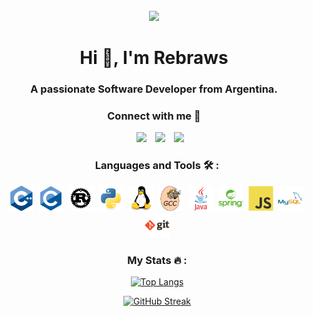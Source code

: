 
<img src="https://komarev.com/ghpvc/?username=rebraws&style=flat-square&color=blue" alt=""/>


<div id="header" align="center">
  <img src="https://media1.giphy.com/media/cpAGF6uxLw93uuQNNJ/giphy.gif" width="100"/>
</div>

<h1 align="center">Hi 👋, I'm Rebraws</h1>
<h3 align="center">A passionate Software Developer from Argentina.</h3>

<h3 align="center" > Connect with me 🤝 </h3>

<p align="center">

 <div align="center"  class="icons-social" style="margin-left: 10px;">
        <a style="margin-left: 10px;"  target="_blank" href="https://www.linkedin.com/in/nahuel-llanso/">
			<img src="https://img.icons8.com/doodle/40/000000/linkedin--v2.png"></a>
        <a style="margin-left: 10px;" target="_blank" href="https://github.com/rebraws">
		<img src="https://img.icons8.com/doodle/40/000000/github--v1.png"></a>
		<a style="margin-left: 10px;" target="_blank" href="https://twitter.com/Rebraws1">
			<img src="https://img.icons8.com/doodle/1x/twitter-squared--v2.png" ></a>
	
   <!--- For adding resume link 
   <a style="margin-left: 5px;" target="_blank" href="https://github.com/rebraws/resume/resume.pdf">
					<img src="https://img.icons8.com/plasticine/0.5x/resume.png" ></a>
      </div>
    --->
</p>



### Languages and Tools :hammer_and_wrench: :
<div>
  <img src="https://github.com/devicons/devicon/blob/master/icons/cplusplus/cplusplus-original.svg" title="C++" alt="c++" width="40" height="40"/>&nbsp;
  <img src="https://github.com/devicons/devicon/blob/master/icons/c/c-original.svg" title="C" alt="C" width="40" height="40"/>&nbsp;
   <img src="https://github.com/devicons/devicon/blob/master/icons/rust/rust-plain.svg" title="Rust" alt="Rust" width="40" height="40"/>&nbsp;
 <img src="https://github.com/devicons/devicon/blob/master/icons/python/python-original.svg" title="python" alt="python" width="40" height="40"/>&nbsp;
  <img src="https://github.com/devicons/devicon/blob/master/icons/linux/linux-original.svg" title="Linux" alt="Linux" width="40" height="40"/>&nbsp;
  <img src="https://github.com/devicons/devicon/blob/master/icons/gcc/gcc-original.svg" title="GCC" alt="c++" width="40" height="40"/>&nbsp;
  <img src="https://github.com/devicons/devicon/blob/master/icons/java/java-original-wordmark.svg" title="Java" alt="Java" width="40" height="40"/>&nbsp;
  <img src="https://github.com/devicons/devicon/blob/master/icons/spring/spring-original-wordmark.svg" title="Spring" alt="Spring" width="40" height="40"/>&nbsp;
  <img src="https://github.com/devicons/devicon/blob/master/icons/javascript/javascript-original.svg" title="JavaScript" alt="JavaScript" width="40" height="40"/>&nbsp;
  <img src="https://github.com/devicons/devicon/blob/master/icons/mysql/mysql-original-wordmark.svg" title="MySQL"  alt="MySQL" width="40" height="40"/>&nbsp;
  <img src="https://github.com/devicons/devicon/blob/master/icons/git/git-original-wordmark.svg" title="Git" **alt="Git" width="40" height="40"/>
</div>


###  My Stats :fire: :
[![Top Langs](https://github-readme-stats.vercel.app/api/top-langs/?username=rebraws&layout=compact&theme=dark)](https://github.com/anuraghazra/github-readme-stats)

[![GitHub Streak](http://github-readme-streak-stats.herokuapp.com?user=rebraws&theme=radical&background=000000)](https://git.io/streak-stats)


<!---
Rebraws/Rebraws is a ✨ special ✨ repository because its `README.md` (this file) appears on your GitHub profile.
You can click the Preview link to take a look at your changes.
--->
